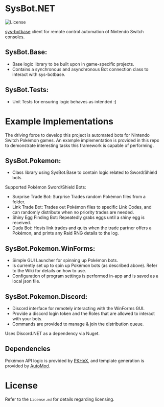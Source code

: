 # SysBot.NET
![License](https://img.shields.io/badge/License-AGPLv3-blue.svg)

[sys-botbase](https://github.com/olliz0r/sys-botbase) client for remote control automation of Nintendo Switch consoles.

## SysBot.Base:
- Base logic library to be built upon in game-specific projects.
- Contains a synchronous and asynchronous Bot connection class to interact with sys-botbase.

## SysBot.Tests:
- Unit Tests for ensuring logic behaves as intended :)

# Example Implementations

The driving force to develop this project is automated bots for Nintendo Switch Pokémon games. An example implementation is provided in this repo to demonstrate interesting tasks this framework is capable of performing.

## SysBot.Pokemon:
- Class library using SysBot.Base to contain logic related to Sword/Shield bots.

Supported Pokémon Sword/Shield Bots:
- Surprise Trade Bot: Surprise Trades random Pokémon files from a folder.
- Link Trade Bot: Trades out Pokémon files to specific Link Codes, and can randomly distribute when no priority trades are needed.
- Shiny Egg Finding Bot: Repeatedly grabs eggs until a shiny egg is received.
- Dudu Bot: Hosts link trades and quits when the trade partner offers a Pokémon, and prints any Raid RNG details to the log.

## SysBot.Pokemon.WinForms:
- Simple GUI Launcher for spinning up Pokémon bots.
- Is currently set up to spin up Pokémon bots (as described above). Refer to the Wiki for details on how to use.
- Configuration of program settings is performed in-app and is saved as a local json file.

## SysBot.Pokemon.Discord:
- Discord interface for remotely interacting with the WinForms GUI.
- Provide a discord login token and the Roles that are allowed to interact with your bots.
- Commands are provided to manage & join the distribution queue.

Uses Discord.NET as a dependency via Nuget.

## Dependencies
Pokémon API logic is provided by [PKHeX](https://github.com/kwsch/PKHeX/), and template generation is provided by [AutoMod](https://github.com/architdate/PKHeX-Plugins/).

# License
Refer to the `License.md` for details regarding licensing.
